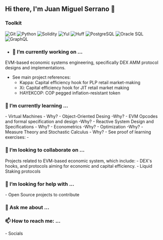 ## Hi there, I'm Juan Miguel Serrano 👋
<h3>Toolkit</h3>
<p>
  <img alt="Git" src="https://img.shields.io/badge/-Git-F05032?style=flat-square&logo=git&logoColor=white" />
  <img alt="Python" src="https://img.shields.io/badge/-Python-3776AB?style=flat-square&logo=python&logoColor=white" />
  <img alt="Solidity" src="https://img.shields.io/badge/-Solidity-363636?style=flat-square&logo=solidity&logoColor=white" />
  <img alt="Yul" src="https://img.shields.io/badge/-Yul-000000?style=flat-square&logo=ethereum&logoColor=white" />
  <img alt="Huff" src="https://img.shields.io/badge/-Huff-000000?style=flat-square&logo=ethereum&logoColor=white" />
  <img alt="PostgreSQL" src="https://img.shields.io/badge/-PostgreSQL-336791?style=flat-square&logo=postgresql&logoColor=white" />
  <img alt="Oracle SQL" src="https://img.shields.io/badge/-Oracle%20SQL-F80000?style=flat-square&logo=oracle&logoColor=white" />
   <img alt="GraphQL" src="https://img.shields.io/badge/-GraphQL-E10098?style=flat-square&logo=graphql&logoColor=white" />
</p>

- <h3>🔭 I’m currently working on ...</h3>

EVM-based economic systems engineering, specifically DEX AMM protocol designs and implementations.
- See main project references:
   - Kappa: Capital efficiency hook for PLP retail market-making
   - Xi: Capital efficiency hook for JIT retail market making
   - HAYEKCOP: COP pegged inflation-resistant token
<h3>🌱 I’m currently learning ...</h3>
  - Virtual Machines
    - Why?
  - Object-Oriented Desing
    -Why?
  - EVM Opcodes and formal specification and design
    -Why?
  - Reactive System Design and Specifications
    - Why?
  - Econometrics
    -Why?
  - Optimization
    -Why?
  -Measure Theory and Stochastic Calculus
      - Why?
   - See proof of learning exercises:
      -    
<h3>👯 I’m looking to collaborate on ...</h3>
Projects related to EVM-based economic system, which include:
  - DEX's hooks, and protocols aiming for economic and capital efficiency.
  - Liquid Staking protocols
<h3>🤔 I’m looking for help with ...</h3>
  - Open Source projects to contribute
<h3>💬 Ask me about ...</h3>
<h3>📫 How to reach me: ...</h3>
  - Socials

<!--
**JMSBPP/JMSBPP** is a ✨ _special_ ✨ repository because its `README.md` (this file) appears on your GitHub profile.


